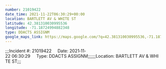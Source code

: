 ```yaml
---
number: 21019422
date_time: 2021-11-22T06:30:29+00:00
location: BARTLETT AV & WHITE ST
latitude: 42.381310030995536
longitude: -71.18724994882348
type: DDACTS ASSIGNM
google_maps_link: https://maps.google.com/?q=42.381310030995536,-71.18724994882348
---
```


;;;Incident #: 21019422     Date: 2021‐11‐22 06:30:29     Type: DDACTS ASSIGNM;;;;;;Location: BARTLETT AV & WHITE ST;;;
